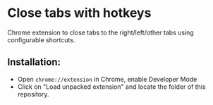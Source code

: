 # Close tabs with hotkeys 
Chrome extension to close tabs to the right/left/other tabs using configurable shortcuts.

## Installation:
- Open `chrome://extension` in Chrome, enable Developer Mode
- Click on "Load unpacked extension" and locate the folder of this repository.
